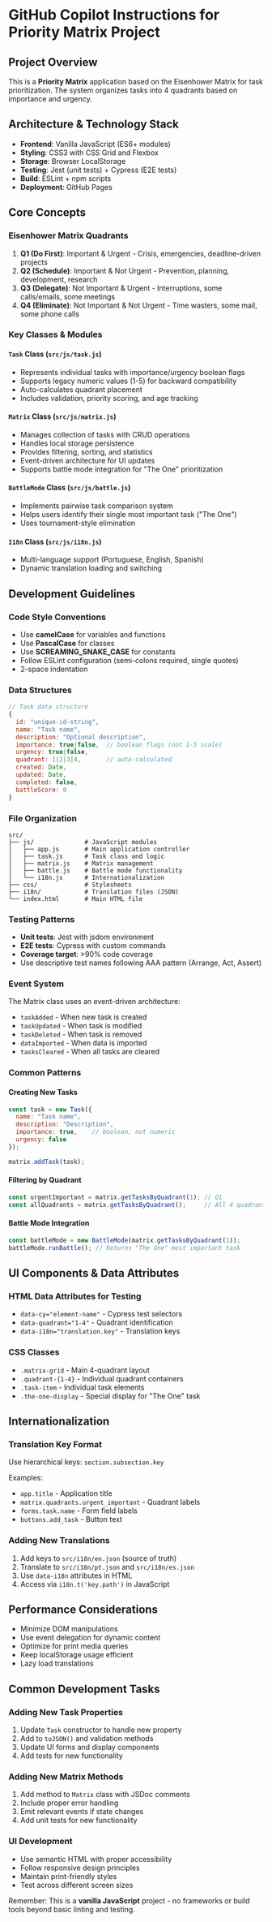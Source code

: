 # GitHub Copilot Instructions for Priority Matrix Project

## Project Overview
This is a **Priority Matrix** application based on the Eisenhower Matrix for task prioritization. The system organizes tasks into 4 quadrants based on importance and urgency.

## Architecture & Technology Stack
- **Frontend**: Vanilla JavaScript (ES6+ modules)
- **Styling**: CSS3 with CSS Grid and Flexbox
- **Storage**: Browser LocalStorage
- **Testing**: Jest (unit tests) + Cypress (E2E tests)
- **Build**: ESLint + npm scripts
- **Deployment**: GitHub Pages

## Core Concepts

### Eisenhower Matrix Quadrants
1. **Q1 (Do First)**: Important & Urgent - Crisis, emergencies, deadline-driven projects
2. **Q2 (Schedule)**: Important & Not Urgent - Prevention, planning, development, research  
3. **Q3 (Delegate)**: Not Important & Urgent - Interruptions, some calls/emails, some meetings
4. **Q4 (Eliminate)**: Not Important & Not Urgent - Time wasters, some mail, some phone calls

### Key Classes & Modules

#### `Task` Class (`src/js/task.js`)
- Represents individual tasks with importance/urgency boolean flags
- Supports legacy numeric values (1-5) for backward compatibility
- Auto-calculates quadrant placement
- Includes validation, priority scoring, and age tracking

#### `Matrix` Class (`src/js/matrix.js`)
- Manages collection of tasks with CRUD operations
- Handles local storage persistence
- Provides filtering, sorting, and statistics
- Event-driven architecture for UI updates
- Supports battle mode integration for "The One" prioritization

#### `BattleMode` Class (`src/js/battle.js`)
- Implements pairwise task comparison system
- Helps users identify their single most important task ("The One")
- Uses tournament-style elimination

#### `I18n` Class (`src/js/i18n.js`)
- Multi-language support (Portuguese, English, Spanish)
- Dynamic translation loading and switching

## Development Guidelines

### Code Style Conventions
- Use **camelCase** for variables and functions
- Use **PascalCase** for classes
- Use **SCREAMING_SNAKE_CASE** for constants
- Follow ESLint configuration (semi-colons required, single quotes)
- 2-space indentation

### Data Structures
```javascript
// Task data structure
{
  id: "unique-id-string",
  name: "Task name",
  description: "Optional description",
  importance: true|false,  // boolean flags (not 1-5 scale)
  urgency: true|false,
  quadrant: 1|2|3|4,       // auto-calculated
  created: Date,
  updated: Date,
  completed: false,
  battleScore: 0
}
```

### File Organization
```
src/
├── js/              # JavaScript modules
│   ├── app.js       # Main application controller
│   ├── task.js      # Task class and logic
│   ├── matrix.js    # Matrix management
│   ├── battle.js    # Battle mode functionality
│   └── i18n.js      # Internationalization
├── css/             # Stylesheets
├── i18n/            # Translation files (JSON)
└── index.html       # Main HTML file
```

### Testing Patterns
- **Unit tests**: Jest with jsdom environment
- **E2E tests**: Cypress with custom commands
- **Coverage target**: >90% code coverage
- Use descriptive test names following AAA pattern (Arrange, Act, Assert)

### Event System
The Matrix class uses an event-driven architecture:
- `taskAdded` - When new task is created
- `taskUpdated` - When task is modified  
- `taskDeleted` - When task is removed
- `dataImported` - When data is imported
- `tasksCleared` - When all tasks are cleared

### Common Patterns

#### Creating New Tasks
```javascript
const task = new Task({
  name: "Task name",
  description: "Description",
  importance: true,    // boolean, not numeric
  urgency: false
});

matrix.addTask(task);
```

#### Filtering by Quadrant
```javascript
const urgentImportant = matrix.getTasksByQuadrant(1); // Q1
const allQuadrants = matrix.getTasksByQuadrant();     // All 4 quadrants
```

#### Battle Mode Integration
```javascript
const battleMode = new BattleMode(matrix.getTasksByQuadrant(1));
battleMode.runBattle(); // Returns "The One" most important task
```

## UI Components & Data Attributes

### HTML Data Attributes for Testing
- `data-cy="element-name"` - Cypress test selectors
- `data-quadrant="1-4"` - Quadrant identification
- `data-i18n="translation.key"` - Translation keys

### CSS Classes
- `.matrix-grid` - Main 4-quadrant layout
- `.quadrant-{1-4}` - Individual quadrant containers
- `.task-item` - Individual task elements
- `.the-one-display` - Special display for "The One" task

## Internationalization

### Translation Key Format
Use hierarchical keys: `section.subsection.key`

Examples:
- `app.title` - Application title
- `matrix.quadrants.urgent_important` - Quadrant labels
- `forms.task.name` - Form field labels
- `buttons.add_task` - Button text

### Adding New Translations
1. Add keys to `src/i18n/en.json` (source of truth)
2. Translate to `src/i18n/pt.json` and `src/i18n/es.json`
3. Use `data-i18n` attributes in HTML
4. Access via `i18n.t('key.path')` in JavaScript

## Performance Considerations
- Minimize DOM manipulations
- Use event delegation for dynamic content
- Optimize for print media queries
- Keep localStorage usage efficient
- Lazy load translations

## Common Development Tasks

### Adding New Task Properties
1. Update `Task` constructor to handle new property
2. Add to `toJSON()` and validation methods
3. Update UI forms and display components
4. Add tests for new functionality

### Adding New Matrix Methods
1. Add method to `Matrix` class with JSDoc comments
2. Include proper error handling
3. Emit relevant events if state changes
4. Add unit tests for new functionality

### UI Development
- Use semantic HTML with proper accessibility
- Follow responsive design principles
- Maintain print-friendly styles
- Test across different screen sizes

Remember: This is a **vanilla JavaScript** project - no frameworks or build tools beyond basic linting and testing.